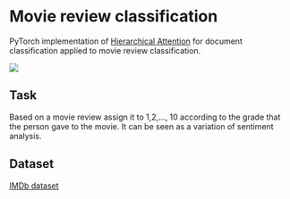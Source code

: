 # Movie review classification
PyTorch implementation of [Hierarchical Attention](https://www.cs.cmu.edu/~./hovy/papers/16HLT-hierarchical-attention-networks.pdf) for document classification applied to movie review classification.

![](cc.gif)

## Task

Based on a movie review assign it to 1,2,..., 10 according to the grade that the person gave to the movie. It can be seen as a variation of sentiment analysis.

## Dataset

[IMDb dataset](https://www.imdb.com/interfaces/)
